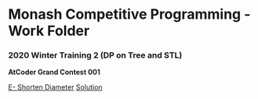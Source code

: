 # Monash Competitive Programming - Work Folder

### 2020 Winter Training 2 (DP on Tree and STL)                

**AtCoder Grand Contest 001**

[E- Shorten Diameter](https://vjudge.net/problem/AtCoder-agc001_c)
[Solution](https://github.com/zamiur/monashcomp/blob/master/WinterTraining2/ShortenDiameter/attempt1-main.cpp)